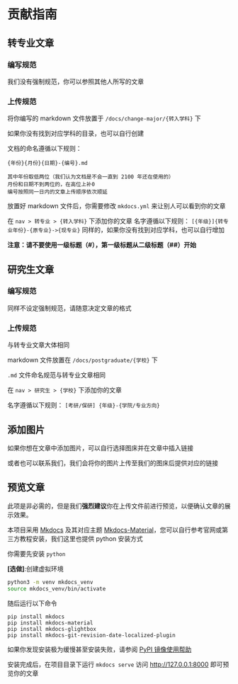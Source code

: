 # 贡献指南

## 转专业文章
### 编写规范
我们没有强制规范，你可以参照其他人所写的文章

### 上传规范

将你编写的 markdown 文件放置于 `/docs/change-major/{转入学科}` 下

如果你没有找到对应学科的目录，也可以自行创建

文档的命名遵循以下规则：

    {年份}{月份}{日期}-{编号}.md

    其中年份取低两位（我们认为文档是不会一直到 2100 年还在使用的）
    月份和日期不到两位的，在高位上补0
    编号按照同一日内的文章上传顺序依次顺延

放置好 markdown 文件后，你需要修改 `mkdocs.yml` 来让别人可以看到你的文章

在 `nav > 转专业 > {转入学科}` 下添加你的文章
名字遵循以下规则：
`[{年级}]{转专业年份}-{原专业}->{现专业}`
同样的，如果你没有找到对应学科，也可以自行增加

**注意：请不要使用一级标题（#），第一级标题从二级标题（##）开始**

## 研究生文章
### 编写规范
同样不设定强制规范，请随意决定文章的格式

### 上传规范
与转专业文章大体相同

markdown 文件放置在 `/docs/postgraduate/{学校}` 下

`.md` 文件命名规范与转专业文章相同

在 `nav > 研究生 > {学校}` 下添加你的文章

名字遵循以下规则：
`[考研/保研] {年级}-{学院/专业方向}`

## 添加图片
如果你想在文章中添加图片，可以自行选择图床并在文章中插入链接

或者也可以联系我们，我们会将你的图片上传至我们的图床后提供对应的链接

## 预览文章
此项是非必需的，但是我们**强烈建议**你在上传文件前进行预览，以便确认文章的展示效果。

本项目采用 [Mkdocs](https://www.mkdocs.org/) 及其对应主题 [Mkdocs-Material](https://squidfunk.github.io/mkdocs-material/)，您可以自行参考官网或第三方教程安装，我们这里也提供 python 安装方式

你需要先安装 `python`

**[选做]**:创建虚拟环境

```bash
python3 -m venv mkdocs_venv
source mkdocs_venv/bin/activate
```

随后运行以下命令
```
pip install mkdocs
pip install mkdocs-material
pip install mkdocs-glightbox
pip install mkdocs-git-revision-date-localized-plugin
```
如果你发现安装极为缓慢甚至安装失败，请参阅 [PyPI 镜像使用帮助](https://mirrors.tuna.tsinghua.edu.cn/help/pypi/)

安装完成后，在项目目录下运行 `mkdocs serve`
访问 http://127.0.0.1:8000 即可预览你的文章
